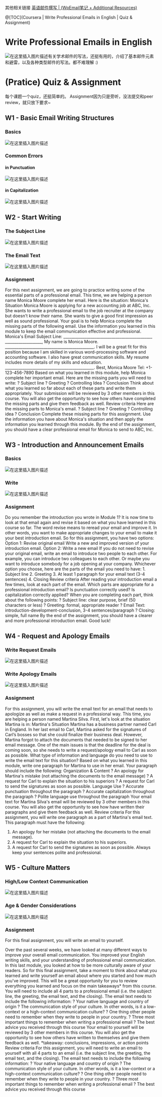 ﻿其他相关链接
[英语邮件撰写 | (WpEmail笔记 + Additional Resources)](https://blog.csdn.net/weixin_43360896/article/details/113917175)

@[TOC](Coursera | Write Professional Emails in English | Quiz & Assignment)

# Write Professional Emails in English
![在这里插入图片描述](https://img-blog.csdnimg.cn/20210221131944548.png#pic_ceter)有关学术邮件的写法，还挺有用的，介绍了基本邮件元素和避雷，以及各种类型邮件的写法。都不难理解 :)

# (Pratice) Quiz & Assignment
每个课题一个quiz，还挺简单的。 Assignment因为只是旁听，没法提交和peer review，就只放下要求~
## W1 - Basic Email Writing Structures
### Basics
![在这里插入图片描述](https://img-blog.csdnimg.cn/20210221133553337.png#pic_center)

### Common Errors 
#### in Punctuation
![在这里插入图片描述](https://img-blog.csdnimg.cn/20210221133927559.png#pic_center)


#### in Capitalization
![在这里插入图片描述](https://img-blog.csdnimg.cn/20210221134005263.png#pic_center)


## W2 - Start Writing
### The Subject Line
![在这里插入图片描述](https://img-blog.csdnimg.cn/20210221133509310.png#pic_center)

### The Email Text
![在这里插入图片描述](https://img-blog.csdnimg.cn/20210221133502559.png#pic_center)

### Assignment
For this next assignment, we are going to practice writing some of the essential parts of a professional email. This time, we are helping a person name Monica Moore complete her email. Here is the situation: 
Monica's Situation
Monica Moore is applying for a new accounting job at ABC, Inc. She wants to write a professional email to the job recruiter at the company but doesn't know their name. She wants to give a good first impression as well as sound professional.
Your goal is to help Monica complete the missing parts of the following email. Use the information you learned in this module to keep the email communication effective and professional.
Monica's Email
Subject Line: ______________________________________________
___________________,
My name is Monica Moore. ______________________________________________. 
I will be a great fit for this position because I am skilled in various word-processing software and accounting software. I also have great communication skills. My resume includes more details of my skills and education. ______________________________________________. 
Best,
Monica Moore
Tel: +1-123-456-7890
Based on what you learned in this module, help Monica complete her important email. Here are the missing parts you will need to write:
	? Subject line
	? Greeting
	? Controlling Idea
	? Conclusion
Think about what you learned so far about each of these parts and write them appropriately.
Your submission will be reviewed by 3 other members in this course. You will also get the opportunity to see how others have completed the missing parts and give them feedback as well.
Review criteria
Here are the missing parts to Monica's email. 
	? Subject line
	? Greeting
	? Controlling idea
	? Conclusion
Complete these missing parts for this assignment. Use the information you have about Monica's situation and then apply the information you learned through this module. By the end of the assignment, you should have a clear professional email for Monica to send to ABC, Inc.

## W3 - Introduction and Announcement Emails
### Basics
![在这里插入图片描述](https://img-blog.csdnimg.cn/20210221133446925.png#pic_center)

### Write
![在这里插入图片描述](https://img-blog.csdnimg.cn/20210221133440577.png#pic_center)

### Assignment
Do you remember the introduction you wrote in Module 1? It is now time to look at that email again and revise it based on what you have learned in this course so far. The word revise means to reread your email and improve it. In other words, you want to make appropriate changes to your email to make it your best introduction email. 
So for this assignment, you have two options:
Option 1: Revise original email
Write a new and improved version of your introduction email.
Option 2: Write a new email
If you do not need to revise your original email, write an email to introduce two people to each other. For example, you can introduce two colleagues to each other. Or maybe you want to introduce somebody for a job opening at your company. 
Whichever option you choose, here are the parts of the email you need to have:
	1. Subject line
	2. Greeting
	3. At least 1 paragraph for your email text (3-4 sentences)
	4. Closing
Review criteria
After reading your introduction email a few times, look at each part of the email. Which parts are appropriate for a professional introduction email? Is punctuation correctly used? Is capitalization correctly applied? When you are completing each part, think about the following points: 
	? Subject line: clear purpose, brief (50 characters or less)
	? Greeting: formal, appropriate reader
	? Email Text: introduction-development-conclusion, 3-4 sentences/paragraph
	? Closing: simple, full name
By the end of the assignment, you should have a clearer and more professional introduction email. Good luck!

## W4 - Request and Apology Emails
### Write Request Emails
![在这里插入图片描述](https://img-blog.csdnimg.cn/20210221133357622.png#pic_center)

### Write Apology Emails
![在这里插入图片描述](https://img-blog.csdnimg.cn/2021022113451459.png#pic_center)

### Assignment
For this assignment, you will write the email text for an email that needs to apologize as well as make a request in a professional way. This time, you are helping a person named Martina Silva. First, let's look at the situation Martina is in:
Martina's Situation
Martina has a business partner named Carl in England. In her last email to Carl, Martina asked for the signatures of Carl’s bosses so that she could finalize their business deal. However, Martina forgot to attach the documents that needed to be signed to her email message. One of the main issues is that the deadline for the deal is coming soon, so she needs to write a request/apology email to Carl as soon as possible.
What type of information and language do you need to use to write the email text for this situation? Based on what you learned in this module, write one paragraph for Martina to use in her email. Your paragraph should include the following:
Organization & Content
	? An apology for Martina's mistake (not attaching the documents to the email message)
	? A request for Carl to explain the situation to his superiors
	? A request for Carl to send the signatures as soon as possible. 
Language Use
	? Accurate punctuation throughout the paragraph
	? Accurate capitalization throughout the paragraph
	? Polite language use throughout the paragraph
Your email text for Martina Silva's email will be reviewed by 3 other members in this course. You will also get the opportunity to see how have written their paragraphs and give them feedback as well.
Review criteria
For this assignment, you will write one paragraph as a part of Martina's email text. This paragraph must have the following:
1. An apology for her mistake (not attaching the documents to the email message). 
2. A request for Carl to explain the situation to his superiors.
3. A request for Carl to send the signatures as soon as possible.
Always keep your sentences polite and professional.

## W5 - Culture Matters
### High/Low Context Communication
![在这里插入图片描述](https://img-blog.csdnimg.cn/20210221133331114.png#pic_center)

### Age & Gender Considerations
![在这里插入图片描述](https://img-blog.csdnimg.cn/20210221133134541.png#pic_center)

### Assignment
For this final assignment, you will write an email to yourself.

Over the past several weeks, we have looked at many different ways to improve your overall email communication. You improved your English writing skills, and your understanding of professional email communication. In this last module, you looked at how to be more culturally aware of your readers. So for this final assignment, take a moment to think about what you learned and write yourself an email about where you started and how much you've improved. This will be a great opportunity for you to review everything you learned and focus on the main takeaways* from this course.
You will need to include all 4 parts to a professional email (i.e. the subject line, the greeting, the email text, and the closing). The email text needs to include the following information:
	? Your native language and country of origin
	? The communication style of your culture. In other words, is it a low-context or a high-context communication culture?
	? One thing other people need to remember when they write to people in your country.
	? Three most important things to remember when writing a professional email
	? The best advice you received through this course
Your email to yourself will be reviewed by 3 other members in this course. You will also get the opportunity to see how others have written to themselves and give them feedback as well.
*takeaway: conclusions, impressions, or action points
Review criteria
For this assignment, you will need to write an email to yourself with all 4 parts to an email (i.e. the subject line, the greeting, the email text, and the closing). The email text needs to include the following information:
	? Your native language and country of origin
	? The communication style of your culture. In other words, is it a low-context or a high-context communication culture?
	? One thing other people need to remember when they write to people in your country.
	? Three most important things to remember when writing a professional email 
	? The best advice you received through this course


